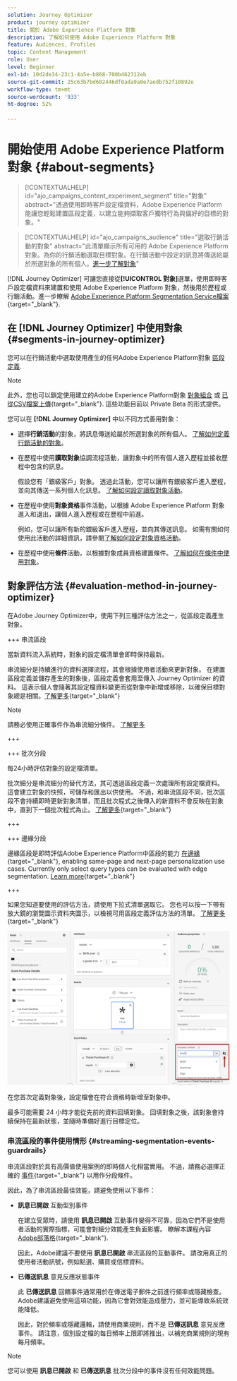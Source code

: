 ```yaml
---
solution: Journey Optimizer
product: journey optimizer
title: 關於 Adobe Experience Platform 對象
description: 了解如何使用 Adobe Experience Platform 對象
feature: Audiences, Profiles
topic: Content Management
role: User
level: Beginner
exl-id: 10d2de34-23c1-4a5e-b868-700b462312eb
source-git-commit: 25c63b7bd602446df0ada9a0e7aedb752f10892e
workflow-type: tm+mt
source-wordcount: '933'
ht-degree: 52%

---
```


# 開始使用 Adobe Experience Platform 對象 {#about-segments}

>[!CONTEXTUALHELP]
>id="ajo_campaigns_content_experiment_segment"
>title="對象"
>abstract="透過使用即時客戶設定檔資料，Adobe Experience Platform 能讓您輕鬆建置區段定義，以建立能夠擷取客戶獨特行為與偏好的目標的對象。"

>[!CONTEXTUALHELP]
>id="ajo_campaigns_audience"
>title="選取行銷活動的對象"
>abstract="此清單顯示所有可用的 Adobe Experience Platform 對象。為你的行銷活動選取目標對象。在行銷活動中設定的訊息將傳送給屬於所選對象的所有個人。[進一步了解對象](../audience/about-audiences.md)"

[!DNL Journey Optimizer] 可讓您直接從&#x200B;**[!UICONTROL 對象]**&#x200B;選單，使用即時客戶設定檔資料來建置和使用 Adobe Experience Platform 對象，然後用於歷程或行銷活動。進一步瞭解 [Adobe Experience Platform Segmentation Service檔案](https://experienceleague.adobe.com/docs/experience-platform/segmentation/home.html?lang=zh-Hant){target="_blank"}.

## 在 [!DNL Journey Optimizer] 中使用對象 {#segments-in-journey-optimizer}

您可以在行銷活動中選取使用產生的任何Adobe Experience Platform對象 [區段定義](../audience/creating-a-segment-definition.md).

>[!NOTE]
>
>此外，您也可以鎖定使用建立的Adobe Experience Platform對象 [對象組合](../audience/get-started-audience-orchestration.md) 或 [已從CSV檔案上傳](https://experienceleague.adobe.com/docs/experience-platform/segmentation/ui/overview.html#import-audience){target="_blank"}. 這些功能目前以 Private Beta 的形式提供。

您可以在 **[!DNL Journey Optimizer]** 中以不同方式善用對象：

* 選擇&#x200B;**行銷活動**&#x200B;的對象，將訊息傳送給屬於所選對象的所有個人。 [了解如何定義行銷活動的對象](../campaigns/create-campaign.md#define-the-audience-audience)。

* 在歷程中使用&#x200B;**讀取對象**&#x200B;協調流程活動，讓對象中的所有個人進入歷程並接收歷程中包含的訊息。

  假設您有「銀級客戶」對象。 透過此活動，您可以讓所有銀級客戶進入歷程，並向其傳送一系列個人化訊息。 [了解如何設定讀取對象活動](../building-journeys/read-audience.md#configuring-segment-trigger-activity)。

* 在歷程中使用&#x200B;**對象資格**&#x200B;事件活動，以根據 Adobe Experience Platform 對象進入和退出，讓個人進入歷程或在歷程中前進。

  例如，您可以讓所有新的銀級客戶進入歷程，並向其傳送訊息。 如需有關如何使用此活動的詳細資訊，請參閱[了解如何設定對象資格活動](../building-journeys/audience-qualification-events.md)。

* 在歷程中使用&#x200B;**條件**&#x200B;活動，以根據對象成員資格建置條件。 [了解如何在條件中使用對象](../building-journeys/condition-activity.md#using-a-segment)。

## 對象評估方法 {#evaluation-method-in-journey-optimizer}

在Adobe Journey Optimizer中，使用下列三種評估方法之一，從區段定義產生對象。

+++ 串流區段

當新資料流入系統時，對象的設定檔清單會即時保持最新。

串流細分是持續進行的資料選擇流程，其會根據使用者活動來更新對象。 在建置區段定義並儲存產生的對象後，區段定義會套用至傳入 Journey Optimizer 的資料。 這表示個人會隨著其設定檔資料變更而從對象中新增或移除，以確保目標對象總是相關。[了解更多](https://experienceleague.adobe.com/docs/experience-platform/segmentation/ui/streaming-segmentation.html#query-types){target="_blank"}

>[!NOTE]
>
>請務必使用正確事件作為串流細分條件。 [了解更多](#open-and-send-event-guardrails)

+++

+++ 批次分段

每24小時評估對象的設定檔清單。

批次細分是串流細分的替代方法，其可透過區段定義一次處理所有設定檔資料。 這會建立對象的快照，可儲存和匯出以供使用。 不過，和串流區段不同，批次區段不會持續即時更新對象清單，而且批次程式之後傳入的新資料不會反映在對象中，直到下一個批次程式為止。 [了解更多](https://experienceleague.adobe.com/docs/experience-platform/segmentation/home.html#batch){target="_blank"}

+++

+++ 邊緣分段

邊緣區段是即時評估Adobe Experience Platform中區段的能力 [在邊緣](https://experienceleague.adobe.com/docs/experience-platform/edge/home.html?lang=zh-Hant){target="_blank"}, enabling same-page and next-page personalization use cases. Currently only select query types can be evaluated with edge segmentation. [Learn more](https://experienceleague.adobe.com/docs/experience-platform/segmentation/ui/edge-segmentation.html#query-types){target="_blank"}

+++

如果您知道要使用的評估方法，請使用下拉式清單選取它。 您也可以按一下帶有放大鏡的瀏覽圖示資料夾圖示，以檢視可用區段定義評估方法的清單。 [了解更多](https://experienceleague.adobe.com/docs/experience-platform/segmentation/ui/segment-builder.html#segment-properties){target="_blank"}

![](assets/evaluation-methods.png)

<!--The determination between batch segmentation and streaming segmentation is made by the system for each audience, based on the complexity and the cost of evaluating the segment definition rule. You can view the evaluation method for each audience in the **[!UICONTROL Evaluation method]** column of the audience list.
    
![](assets/evaluation-method.png)

>[!NOTE]
>
>If the **[!UICONTROL Evaluation method]** column does not display, you  need to add it using configuration button on the top right of the list.-->

在您首次定義對象後，設定檔會在符合資格時新增至對象中。

最多可能需要 24 小時才能從先前的資料回填對象。 回填對象之後，該對象會持續保持在最新狀態，並隨時準備好進行目標定位。

### 串流區段的事件使用情形 {#streaming-segmentation-events-guardrails}

串流區段對於具有高價值使用案例的即時個人化相當實用。 不過，請務必選擇正確的 [事件](https://experienceleague.adobe.com/docs/experience-platform/segmentation/ui/segment-builder.html#events){target="_blank"} 以用作分段條件。

因此，為了串流區段最佳效能，請避免使用以下事件：

* **訊息已開啟** 互動型別事件

  在建立受眾時，請使用 **訊息已開啟** 互動事件變得不可靠，因為它們不是使用者活動的實際指標，可能會對細分效能產生負面影響。 瞭解本課程內容 [Adobe部落格](https://blog.adobe.com/en/publish/2021/06/24/what-apples-mail-privacy-protection-means-for-email-marketers){target="_blank"}.

  因此，Adobe建議不要使用 **訊息已開啟** 串流區段的互動事件。 請改用真正的使用者活動訊號，例如點選、購買或信標資料。

* **已傳送訊息** 意見反應狀態事件

  此 **已傳送訊息** 回饋事件通常用於在傳送電子郵件之前進行頻率或隱藏檢查。 Adobe建議避免使用這項功能，因為它會對效能造成壓力，並可能導致系統效能降低。

  因此，對於頻率或隱藏邏輯，請使用商業規則，而不是 **已傳送訊息** 意見反應事件。 請注意，個別設定檔的每日頻率上限即將推出，以補充商業規則的現有每月頻率。

>[!NOTE]
>
>您可以使用 **訊息已開啟** 和 **已傳送訊息** 批次分段中的事件沒有任何效能問題。

